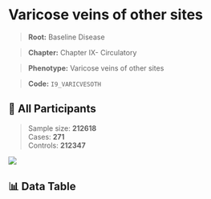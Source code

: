 # Varicose veins of other sites

> **Root:** Baseline Disease  

> **Chapter:** Chapter IX- Circulatory  

> **Phenotype:** Varicose veins of other sites  

> **Code:** `I9_VARICVESOTH`

## 🧪 All Participants  
> Sample size: **212618**  
> Cases: **271**  
> Controls: **212347**
<img src="/Sensitive/Figures/ALL/Incidence/I9_VARICVESOTH.png"/>

## 📊 Data Table
<CsvTableMRF src="/Sensitive/Data/ALL/Incidence/COX_I9_VARICVESOTH.csv"/>

